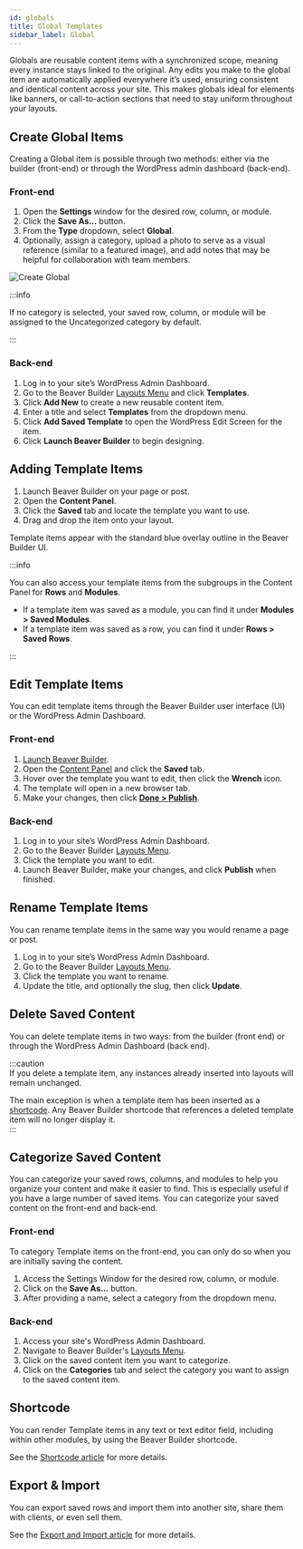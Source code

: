 ```yaml
---
id: globals
title: Global Templates
sidebar_label: Global
---
```


Globals are reusable content items with a synchronized scope, meaning every instance stays linked to the original. Any edits you make to the global item are automatically applied everywhere it’s used, ensuring consistent and identical content across your site. This makes globals ideal for elements like banners, or call-to-action sections that need to stay uniform throughout your layouts.  

## Create Global Items

Creating a Global item is possible through two methods: either via the builder (front-end) or through the WordPress admin dashboard (back-end).

### Front-end

1. Open the **Settings** window for the desired row, column, or module.
2. Click the **Save As...** button.
3. From the **Type** dropdown, select **Global**.
4. Optionally, assign a category, upload a photo to serve as a visual reference (similar to a featured image), and add notes that may be helpful for collaboration with team members.

![Create Global](/img/beaver-builder/layouts--reusable-content--globals--1.webp)

:::info

If no category is selected, your saved row, column, or module will be assigned to the Uncategorized category by default.

:::

### Back-end

1. Log in to your site’s WordPress Admin Dashboard.
2. Go to the Beaver Builder [Layouts Menu](settings/layouts-menu.md) and click **Templates**.
3. Click **Add New** to create a new reusable content item.
4. Enter a title and select **Templates** from the dropdown menu.
5. Click **Add Saved Template** to open the WordPress Edit Screen for the item.
6. Click **Launch Beaver Builder** to begin designing.

## Adding Template Items

1. Launch Beaver Builder on your page or post.
2. Open the **Content Panel**.
3. Click the **Saved** tab and locate the template you want to use.
4. Drag and drop the item onto your layout.

Template items appear with the standard blue overlay outline in the Beaver Builder UI.

:::info

You can also access your template items from the subgroups in the Content Panel for **Rows** and **Modules**.  

- If a template item was saved as a module, you can find it under **Modules > Saved Modules**.  
- If a template item was saved as a row, you can find it under **Rows > Saved Rows**.  

:::

## Edit Template Items

You can edit template items through the Beaver Builder user interface (UI) or the WordPress Admin Dashboard.

### Front-end

1. [Launch Beaver Builder](getting-started/launch-builder.md).
2. Open the [Content Panel](user-interface/content-panel.md) and click the **Saved** tab.
3. Hover over the template you want to edit, then click the **Wrench** <i className="fas fa-wrench"></i> icon.
4. The template will open in a new browser tab.
5. Make your changes, then click [**Done > Publish**](user-interface/top-bar.md#done-button).

### Back-end

1. Log in to your site’s WordPress Admin Dashboard.
2. Go to the Beaver Builder [Layouts Menu](settings/layouts-menu.md).
3. Click the template you want to edit.
4. Launch Beaver Builder, make your changes, and click **Publish** when finished.

## Rename Template Items

You can rename template items in the same way you would rename a page or post.  

1. Log in to your site’s WordPress Admin Dashboard.  
2. Go to the Beaver Builder [Layouts Menu](settings/layouts-menu.md).  
3. Click the template you want to rename.  
4. Update the title, and optionally the slug, then click **Update**.  

## Delete Saved Content

You can delete template items in two ways: from the builder (front end) or through the WordPress Admin Dashboard (back end).  

:::caution  
If you delete a template item, any instances already inserted into layouts will remain unchanged.  

The main exception is when a template item has been inserted as a [shortcode](shortcode/index.md). Any Beaver Builder shortcode that references a deleted template item will no longer display it.  
:::  

## Categorize Saved Content

You can categorize your saved rows, columns, and modules to help you organize your content and make it easier to find. This is especially useful if you have a large number of saved items. You can categorize your saved content on the front-end and back-end.

### Front-end

To category Template items on the front-end, you can only do so when you are initially saving the content.

1. Access the Settings Window for the desired row, column, or module.
2. Click on the **Save As...** button.
3. After providing a name, select a category from the dropdown menu.

### Back-end

1. Access your site's WordPress Admin Dashboard.
2. Navigate to Beaver Builder's [Layouts Menu](settings/layouts-menu.md).
3. Click on the saved content item you want to categorize.
4. Click on the **Categories** tab and select the category you want to assign to the saved content item.

## Shortcode  

You can render Template items in any text or text editor field, including within other modules, by using the Beaver Builder shortcode.  

See the [Shortcode article](shortcode/index.md) for more details.  

## Export & Import  

You can export saved rows and import them into another site, share them with clients, or even sell them.  

See the [Export and Import article](settings/export-import.md) for more details.
